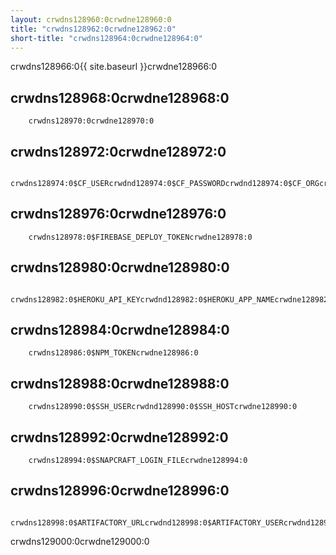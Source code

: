 ```yaml
---
layout: crwdns128960:0crwdne128960:0
title: "crwdns128962:0crwdne128962:0"
short-title: "crwdns128964:0crwdne128964:0"
---
```

crwdns128966:0{{ site.baseurl }}crwdne128966:0

## crwdns128968:0crwdne128968:0

        crwdns128970:0crwdne128970:0
    

## crwdns128972:0crwdne128972:0

        crwdns128974:0$CF_USERcrwdnd128974:0$CF_PASSWORDcrwdnd128974:0$CF_ORGcrwdnd128974:0$CF_SPACEcrwdne128974:0      
    

## crwdns128976:0crwdne128976:0

        crwdns128978:0$FIREBASE_DEPLOY_TOKENcrwdne128978:0
    

## crwdns128980:0crwdne128980:0

        crwdns128982:0$HEROKU_API_KEYcrwdnd128982:0$HEROKU_APP_NAMEcrwdne128982:0
    

## crwdns128984:0crwdne128984:0

        crwdns128986:0$NPM_TOKENcrwdne128986:0
    

## crwdns128988:0crwdne128988:0

        crwdns128990:0$SSH_USERcrwdnd128990:0$SSH_HOSTcrwdne128990:0
    

## crwdns128992:0crwdne128992:0

        crwdns128994:0$SNAPCRAFT_LOGIN_FILEcrwdne128994:0
    

## crwdns128996:0crwdne128996:0

        crwdns128998:0$ARTIFACTORY_URLcrwdnd128998:0$ARTIFACTORY_USERcrwdnd128998:0$ARTIFACTORY_APIKEYcrwdnd128998:0$CIRCLE_BUILD_NUMcrwdnd128998:0$CIRCLE_BUILD_NUMcrwdnd128998:0$CIRCLE_BUILD_NUMcrwdne128998:0
    

crwdns129000:0crwdne129000:0